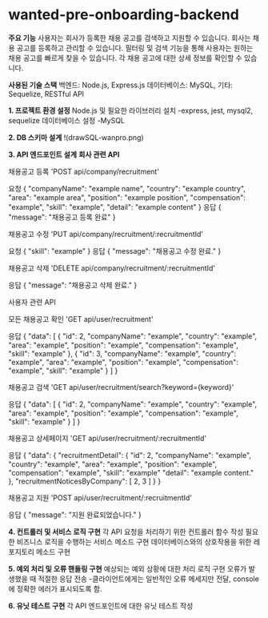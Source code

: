 # wanted-pre-onboarding-backend

**주요 기능**
사용자는 회사가 등록한 채용 공고를 검색하고 지원할 수 있습니다.
회사는 채용 공고를 등록하고 관리할 수 있습니다.
필터링 및 검색 기능을 통해 사용자는 원하는 채용 공고를 빠르게 찾을 수 있습니다.
각 채용 공고에 대한 상세 정보를 확인할 수 있습니다.

**사용된 기술 스택**
백엔드: Node.js, Express.js
데이터베이스: MySQL,
기타: Sequelize, RESTful API

**1. 프로젝트 환경 설정**
Node.js 및 필요한 라이브러리 설치
-express, jest, mysql2, sequelize
데이터베이스 설정
-MySQL

**2. DB 스키마 설계**
!(drawSQL-wanpro.png)

**3. API 엔드포인트 설계**
**회사 관련 API**

채용공고 등록
'POST api/company/recruitment'

요청
{
  "companyName": "example name",
  "country": "example country",
  "area": "example area",
  "position": "example position",
  "compensation": "example",
  "skill": "example",
  "detail": "example content"
}
응답
{
  "message": "채용공고 등록 완료"
}

채용공고 수정
'PUT api/company/recruitment/:recruitmentId'

요청
{
  "skill": "example"
}
응답
{
  "message": "채용공고 수정 완료."
}

채용공고 삭제
'DELETE api/company/recruitment/:recruitmentId'

응답
{
  "message": "채용공고 삭제 완료."
}

사용자 관련 API

모든 채용공고 확인
'GET api/user/recruitment'

응답
{
  "data": [
    {
      "id": 2,
      "companyName": "example",
      "country": "example",
      "area": "example",
      "position": "example",
      "compensation": "example",
      "skill": "example"
    },
    {
      "id": 3,
      "companyName": "example",
      "country": "example",
      "area": "example",
      "position": "example",
      "compensation": "example",
      "skill": "example"
    }
  ]
}

채용공고 검색
'GET api/user/recruitment/search?keyword={keyword}'

응답
{
  "data": [
    {
      "id": 2,
      "companyName": "example",
      "country": "example",
      "area": "example",
      "position": "example",
      "compensation": "example",
      "skill": "example"
    }
  ]
}

채용공고 상세페이지
'GET api/user/recruitment/:recruitmentId'

응답
{
  "data": {
    "recruitmentDetail": {
      "id": 2,
      "companyName": "example",
      "country": "example",
      "area": "example",
      "position": "example",
      "compensation": "example",
      "skill": "example"
      "detail": "example content."
    },
    "recruitmentNoticesByCompany": [
      2,
      3
    ]
  }
}

채용공고 지원
'POST api/user/recruitment/:recruitmentId'

응답
{
  "message": "지원 완료되었습니다."
}

**4. 컨트롤러 및 서비스 로직 구현**
각 API 요청을 처리하기 위한 컨트롤러 함수 작성
필요한 비즈니스 로직을 수행하는 서비스 메소드 구현
데이터베이스와의 상호작용을 위한 레포지토리 메소드 구현

**5. 예외 처리 및 오류 핸들링 구현**
예상되는 예외 상황에 대한 처리 로직 구현
오류가 발생했을 때 적절한 응답 전송
-클라이언트에게는 일반적인 오류 메세지만 전달, console에 정확한 에러가 표시되도록 함.

**6. 유닛 테스트 구현**
각 API 엔드포인트에 대한 유닛 테스트 작성







